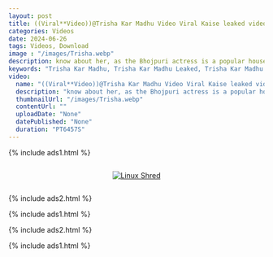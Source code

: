 ```yaml
---
layout: post
title: ((Viral**Video))@Trisha Kar Madhu Video Viral Kaise leaked video LINK [Telegram LINK]
categories: Videos
date: 2024-06-26
tags: Videos, Download
image : "/images/Trisha.webp"
description: know about her, as the Bhojpuri actress is a popular household name in some states, but in case the talented Trisha Kar Madhu is new to you, allow us to elaborate on who she is and why is she suddenly trending. Madhu is currently ruling the social media trends as the phrase ‘Trisha Kar Madhu Ka Viral Video’ took over the headlines. For those unfamiliar, something similar happened back in 2021 when the actor fell victim to an MMS leak controversy. However, this time, the reason behind her sudden virality is a bit different.
keywords: "Trisha Kar Madhu, Trisha Kar Madhu Leaked, Trisha Kar Madhu Leaked Video, Watch Video Trisha Kar Madhu, Trisha Kar Madhu Leaked Video"
video:
  name: "((Viral**Video))@Trisha Kar Madhu Video Viral Kaise leaked video LINK [Telegram LINK]"
  description: "know about her, as the Bhojpuri actress is a popular household name in some states, but in case the talented Trisha Kar Madhu is new to you"
  thumbnailUrl: "/images/Trisha.webp"
  contentUrl: ""
  uploadDate: "None"
  datePublished: "None"
  duration: "PT6457S"
---
```

{% include ads1.html %}

<div class="separator" style="clear: both;">
    <a rel="nofollow" target="_blank" href="/watch-video-1.html?link=aHR0cHM6Ly9sb29rZXAuYmxvZ3Nwb3QuY29tLw==" style="display: block; padding: 1em 0; text-align: center;">
        <img src="{{ site.baseurl }}/images/video.webp" alt="Linux Shred" title="Linux Shred">
    </a>
</div>

{% include ads2.html %}

{% include ads1.html %}

{% include ads2.html %}

{% include ads1.html %}
